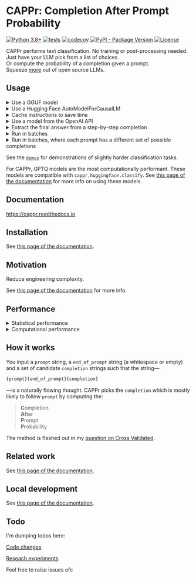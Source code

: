 # CAPPr: Completion After Prompt Probability

[![Python 3.8+](https://img.shields.io/badge/python-3.8+-blue.svg?logo=python&style=for-the-badge)](https://www.python.org/downloads/release/python-380/)
[![tests](https://img.shields.io/github/actions/workflow/status/kddubey/cappr/test.yml?style=for-the-badge&logo=github&label=tests)](https://github.com/kddubey/cappr/actions/workflows/test.yml)
[![codecov](https://img.shields.io/codecov/c/github/kddubey/cappr?token=NYIL076PSM&style=for-the-badge&logo=codecov&color=%2309BC00)](https://codecov.io/gh/kddubey/cappr)
[![PyPI - Package Version](https://img.shields.io/pypi/v/cappr?logo=pypi&style=for-the-badge&color=orange)](https://pypi.org/project/cappr/)
[![License](https://img.shields.io/badge/License-Apache_2.0-purple.svg?logo=apache&style=for-the-badge)](https://opensource.org/licenses/Apache-2.0)

<!-- [![Documentation Status](https://readthedocs.org/projects/cappr/badge/?version=latest&style=for-the-badge)](https://cappr.readthedocs.io/en/latest/?badge=latest) -->


CAPPr performs text classification. No training or post-processing needed. <br>
Just have your LLM pick from a list of choices. <br>
Or compute the probability of a completion given a prompt. <br>
Squeeze [more](https://cappr.readthedocs.io/en/latest/statistical_performance.html) out
of open source LLMs.


## Usage

<details>
<summary>Use a GGUF model</summary>

```python
from llama_cpp import Llama
from cappr.llama_cpp.classify import predict

# Load model
model = Llama("./TinyLLama-v0.Q8_0.gguf", verbose=False)

prompt = """Gary told Spongebob a story:
There once was a man from Peru; who dreamed he was eating his shoe. He
woke with a fright, in the middle of the night, to find that his dream
had come true.

The moral of the story is to"""

completions = (
  "look at the bright side",
  "use your imagination",
  "eat shoes",
)

pred = predict(prompt, completions, model)
print(pred)
# use your imagination
```

See [this page of the
documentation](https://cappr.readthedocs.io/en/latest/select_a_language_model.html#llama-cpp)
for more info on using GGUF models.
</details>


<details>
<summary>Use a Hugging Face AutoModelForCausalLM</summary>

```python
from transformers import AutoModelForCausalLM, AutoTokenizer
from cappr.huggingface.classify import predict

# Load a model and its tokenizer
model_name = "gpt2"
model = AutoModelForCausalLM.from_pretrained(model_name)
tokenizer = AutoTokenizer.from_pretrained(model_name)

prompt = "Which planet is closer to the Sun: Mercury or Earth?"
completions = ("Mercury", "Earth")

pred = predict(prompt, completions, model_and_tokenizer=(model, tokenizer))
print(pred)
# Mercury
```

See [this page of the
documentation](https://cappr.readthedocs.io/en/latest/select_a_language_model.html#hugging-face)
for more info on using ``transformers`` models.
</details>


<details>
<summary>Cache instructions to save time</summary>

Many prompts start with the same set of instructions, e.g., a system prompt plus a
handful of example input-output pairs. Instead of repeatedly running the model on common
instructions, cache them so that future computations are faster.

Here's an
example using
[`cappr.huggingface.classify.cache_model`](https://cappr.readthedocs.io/en/latest/cappr.huggingface.classify.html#cappr.huggingface.classify.cache_model).

```python
from transformers import AutoModelForCausalLM, AutoTokenizer
from cappr.huggingface.classify import cache_model, predict

# Load model and tokenizer
model = AutoModelForCausalLM.from_pretrained("gpt2")
tokenizer = AutoTokenizer.from_pretrained("gpt2")
model_and_tokenizer = (model, tokenizer)

# Create data
prompt_prefix = '''Instructions: complete the sequence.
Here are examples:
A, B, C => D
1, 2, 3 => 4

Complete this sequence:'''

prompts = ["a, b, c =>", "X, Y =>"]
completions = ["d", "Z", "Hi"]

# Cache prompt_prefix because it's used for all prompts
cached_model_and_tokenizer = cache_model(
    model_and_tokenizer, prompt_prefix
)

# Compute
preds = predict(
    prompts, completions, cached_model_and_tokenizer
)
print(preds)
# ['d', 'Z']
```
</details>


<details>
<summary>Use a model from the OpenAI API</summary>

This model must be compatible with the
[/v1/completions](https://platform.openai.com/docs/models/model-endpoint-compatibility)
endpoint
([excluding](https://cappr.readthedocs.io/en/latest/select_a_language_model.html#openai)
``gpt-3.5-turbo-instruct``).

```python
from cappr.openai.classify import predict

prompt = """
Tweet about a movie: "Oppenheimer was pretty good. But 3 hrs...cmon Nolan."
This tweet contains the following criticism:
""".strip("\n")

completions = ("bad message", "too long", "unfunny")

pred = predict(prompt, completions, model="text-ada-001")
print(pred)
# too long
```

See [this page of the
documentation](https://cappr.readthedocs.io/en/latest/select_a_language_model.html#openai)
for more info on using OpenAI models.
</details>


<details>
<summary>Extract the final answer from a step-by-step completion</summary>

Step-by-step and chain-of-thought prompts are highly effective ways to get an LLM to
"reason" about more complex tasks. But if you need a structured output, a step-by-step
completion is unwieldy. Use CAPPr to extract the final answer from these types of
completions, given a list of possible answers.

See this idea in action [here in the
documentation](https://cappr.readthedocs.io/en/latest/select_a_prompt_completion_format.html#wrangle-step-by-step-completions).
</details>


<details>
<summary>Run in batches</summary>

Also, let's predict probabilities instead of the class.

```python
from transformers import AutoModelForCausalLM, AutoTokenizer
from cappr.huggingface.classify import predict_proba

# Load a model and its tokenizer
model_name = "gpt2"
model = AutoModelForCausalLM.from_pretrained(model_name)
tokenizer = AutoTokenizer.from_pretrained(model_name)

prompts = [
    "Stephen Curry is a",
    "Martina Navratilova was a",
    "Dexter, from the TV Series Dexter's Laboratory, is a",
    "LeBron James is a",
]

# Each of the prompts could be completed with one of these:
class_names = ("basketball player", "tennis player", "scientist")
prior =       (      1/6,                1/6,            2/3    )
# Say I expect most of my data to have scientists

# Run CAPPr
pred_probs = predict_proba(
    prompts=prompts,
    completions=class_names,
    model_and_tokenizer=(model, tokenizer),
    batch_size=32,  # whatever fits on your CPU/GPU
    prior=prior,
)

# pred_probs[i,j] = probability that prompts[i] is classified as class_names[j]
print(pred_probs.round(1))
# [[0.5 0.3 0.2]
#  [0.3 0.6 0.2]
#  [0.1 0.1 0.8]
#  [0.8 0.2 0. ]]

# For each prompt, which completion is most likely?
pred_class_idxs = pred_probs.argmax(axis=-1)
preds = [class_names[pred_class_idx] for pred_class_idx in pred_class_idxs]
print(preds)
# ['basketball player',
#  'tennis player',
#  'scientist',
#  'basketball player']
```
</details>


<details>
<summary>Run in batches, where each prompt has a different set of possible completions
</summary>

Again, let's predict probabilities.

```python
from transformers import AutoModelForCausalLM, AutoTokenizer
from cappr.huggingface.classify import predict_proba_examples
from cappr import Example

# Load a model and its tokenizer
model_name = "gpt2"
model = AutoModelForCausalLM.from_pretrained(model_name)
tokenizer = AutoTokenizer.from_pretrained(model_name)

# Create a sequence of Example objects representing your classification tasks
examples = [
    Example(
        prompt="Jodie Foster played",
        completions=("Clarice Starling", "Trinity in The Matrix"),
    ),
    Example(
        prompt="Batman, from Batman: The Animated Series, was played by",
        completions=("Pete Holmes", "Kevin Conroy", "Spongebob!"),
        prior=      (     1/3      ,      2/3     ,      0      ),
    ),
]

# Run CAPPr
pred_probs = predict_proba_examples(
    examples, model_and_tokenizer=(model, tokenizer)
)

# pred_probs[i][j] = probability that examples[i].prompt is classified as
# examples[i].completions[j]
print([example_pred_probs.round(2) for example_pred_probs in pred_probs])
# [array([0.7, 0.3]),
#  array([0.03, 0.97, 0.  ])]

# For each example, which completion is most likely?
pred_class_idxs = [
    example_pred_probs.argmax() for example_pred_probs in pred_probs
]
preds = [
    example.completions[pred_class_idx]
    for example, pred_class_idx in zip(examples, pred_class_idxs)
]
print(preds)
# ['Clarice Starling',
#  'Kevin Conroy']
```
</details>


See the [`demos`](https://github.com/kddubey/cappr/blob/main/demos/) for demonstrations
of slightly harder classification tasks.

For CAPPr, GPTQ models are the most computationally performant. These models are
compatible with `cappr.huggingface.classify`. See [this page of the
documentation](https://cappr.readthedocs.io/en/latest/select_a_language_model.html#hugging-face)
for more info on using these models.


## Documentation

https://cappr.readthedocs.io


## Installation

See [this page of the
documentation](https://cappr.readthedocs.io/en/latest/installation.html).


## Motivation

Reduce engineering complexity.

See [this page of the
documentation](https://cappr.readthedocs.io/en/latest/motivation.html) for more info.


## Performance

<details>
<summary>
Statistical performance
</summary>

For open source models, see

- the 4-bit 4 GB Llama 2 [COPA
  demo](https://github.com/kddubey/cappr/blob/main/demos/llama_cpp/superglue/copa.ipynb)
- the 4-bit 4 GB Llama 2 [AG News
  demo](https://github.com/kddubey/cappr/blob/main/demos/llama_cpp/ag_news.ipynb)
- the 4 GB Mistral [Craigslist Bargains
  demo](https://github.com/kddubey/cappr/blob/main/demos/huggingface/craigslist_bargains.ipynb)
- the 4 GB Mistral [Banking 77
  demo](https://github.com/kddubey/cappr/blob/main/demos/huggingface/banking_77_classes.ipynb),
  with 77 multi-token choices
- the 4 GB Mistral [SciQ
  demo](https://github.com/kddubey/cappr/blob/main/demos/huggingface/sciq.ipynb), with a
  multiple choice prompt
- the 4 GB Mistral [Tweet Emotions
  demo](https://github.com/kddubey/cappr/blob/main/demos/huggingface/tweet_emotion_multilabel.ipynb),
  which is a multilabel task—each tweet can be tagged with 1-12 emotions.

In general, you should expect similar or identical performance to text generation when
every completion is 1 token long.

See [this page of the
documentation](https://cappr.readthedocs.io/en/latest/statistical_performance.html)
for some discussion.

For OpenAI models (some deprecated), see

[2 SuperGLUE
datasets](https://github.com/kddubey/cappr/blob/main/demos/openai/superglue)

[RAFT zero-shot training
sets](https://github.com/kddubey/cappr/blob/main/demos/openai/raft)
</details>


<details>
<summary>
Computational performance
</summary>

See [this page of the
documentation](https://cappr.readthedocs.io/en/latest/computational_performance.html).
</details>


## How it works

You input a `prompt` string, a `end_of_prompt` string (a whitespace or empty) and a set
of candidate `completion` strings such that the string—

```python
{prompt}{end_of_prompt}{completion}
```

—is a naturally flowing thought. CAPPr picks the `completion` which is mostly likely to
follow `prompt` by computing the:

> **C**ompletion<br>
  **A**fter<br>
  **P**rompt<br>
  **Pr**obability<br>

The method is fleshed out in my [question on Cross
Validated](https://stats.stackexchange.com/q/601159/337906).


## Related work

See [this page of the
documentation](https://cappr.readthedocs.io/en/latest/related_work.html).


## Local development

See [this page of the documentation](https://cappr.readthedocs.io/en/latest/local.html).


## Todo

I'm dumping todos here:

[Code changes](https://github.com/users/kddubey/projects/1/views/1)

[Reseach experiments](https://github.com/users/kddubey/projects/2)

Feel free to raise issues ofc
